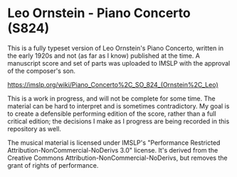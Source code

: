 # Leo Ornstein - Piano Concerto (S824)
This is a fully typeset version of Leo Ornstein's Piano Concerto, written in the early 1920s and not (as far as I know)
published at the time. A manuscript score and set of parts was uploaded to IMSLP with the approval of the composer's son.

https://imslp.org/wiki/Piano_Concerto%2C_SO_824_(Ornstein%2C_Leo)

This is a work in progress, and will not be complete for some time. The material can be hard to interpret and is sometimes
contradictory. My goal is to create a defensible performing edition of the score, rather than a full critical edition;
the decisions I make as I progress are being recorded in this repository as well.

The musical material is licensed under IMSLP's "Performance Restricted Attribution-NonCommercial-NoDerivs 3.0" license.
It's derived from the Creative Commons Attribution-NonCommercial-NoDerivs, but removes the grant of rights of performance.
